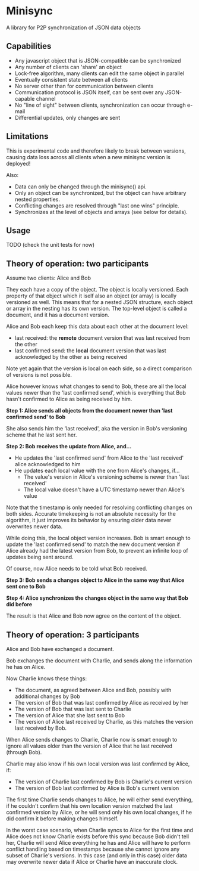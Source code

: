 Minisync
========

A library for P2P synchronization of JSON data objects

Capabilities
------------

- Any javascript object that is JSON-compatible can be synchronized
- Any number of clients can 'share' an object
- Lock-free algorithm, many clients can edit the same object in parallel
- Eventually consistent state between all clients
- No server other than for communication between clients
- Communication protocol is JSON itself, can be sent over any JSON-capable channel
- No "line of sight" between clients, synchronization can occur through e-mail
- Differential updates, only changes are sent

Limitations
-----------

This is experimental code and therefore likely to break between versions,
causing data loss across all clients when a new minisync version is deployed!

Also:

- Data can only be changed through the minisync() api.
- Only an object can be synchronized, but the object can have arbitrary nested properties.
- Conflicting changes are resolved through "last one wins" principle.
- Synchronizes at the level of objects and arrays (see below for details).

Usage
-----

TODO (check the unit tests for now)

Theory of operation: two participants
-------------------------------------

Assume two clients: Alice and Bob

They each have a copy of the object. The object is locally versioned.
Each property of that object which it iself also an object (or array) is locally versioned as well.
This means that for a nested JSON structure, each object or array in the nesting
has its own version. The top-level object is called a document, and it has a
document version.

Alice and Bob each keep this data about each other at the document level:

- last received: the **remote** document version that was last received from the other
- last confirmed send: the **local** document version that was last acknowledged by the other as being received

Note yet again that the version is local on each side,
so a direct comparison of versions is not possible.

Alice however knows what changes to send to Bob,
these are all the local values newer than the 'last confirmed send',
which is everything that Bob hasn't confirmed to Alice as being received by him.

**Step 1: Alice sends all objects from the document newer than 'last confirmed send' to Bob**

She also sends him the 'last received', aka the version in Bob's versioning scheme that he last sent her.

**Step 2: Bob receives the update from Alice, and...**

- He updates the 'last confirmed send' from Alice to the 'last received' alice acknowledged to him
- He updates each local value with the one from Alice's changes, if...
    - The value's version in Alice's versioning scheme is newer than 'last received'
    - The local value doesn't have a UTC timestamp newer than Alice's value

Note that the timestamp is only needed for resolving conflicting changes on both sides.
Accurate timekeeping is not an absolute necessity for the algorithm,
it just improves its behavior by ensuring older data never overwrites newer data.

While doing this, the local object version increases.
Bob is smart enough to update the 'last confirmed send' to match the new document version
if Alice already had the latest version from Bob, to prevent an infinite loop of updates
being sent around.

Of course, now Alice needs to be told what Bob received.

**Step 3: Bob sends a changes object to Alice in the same way that Alice sent one to Bob**

**Step 4: Alice synchronizes the changes object in the same way that Bob did before**

The result is that Alice and Bob now agree on the content of the object.

Theory of operation: 3 participants
-----------------------------------

Alice and Bob have exchanged a document.

Bob exchanges the document with Charlie, and sends along the information he has on Alice.

Now Charlie knows these things:

- The document, as agreed between Alice and Bob, possibly with additional changes by Bob
- The version of Bob that was last confirmed by Alice as received by her
- The version of Bob that was last sent to Charlie
- The version of Alice that she last sent to Bob
- The version of Alice last received by Charlie, as this matches the version last received by Bob.

When Alice sends changes to Charlie, Charlie now is smart enough to ignore
all values older than the version of Alice that he last received (through Bob).

Charlie may also know if his own local version was last confirmed by Alice, if:

- The version of Charlie last confirmed by Bob is Charlie's current version
- The version of Bob last confirmed by Alice is Bob's current version

The first time Charlie sends changes to Alice, he will either send everything,
if he couldn't confirm that his own location version matched the last confirmed version by Alice,
or he will send only his own local changes, if he did confirm it before making changes himself.

In the worst case scenario, when Charlie syncs to Alice for the first time
and Alice does not know Charlie exists before this sync because Bob didn't tell her,
Charlie will send Alice everything he has and Alice will have to
perform conflict handling based on timestamps because she cannot ignore
any subset of Charlie's versions. In this case (and only in this case) older data
may overwrite newer data if Alice or Charlie have an inaccurate clock.
